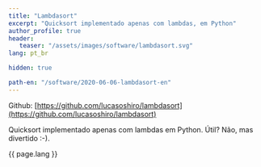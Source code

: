 ```yaml
---
title: "Lambdasort"
excerpt: "Quicksort implementado apenas com lambdas, em Python"
author_profile: true
header:
   teaser: "/assets/images/software/lambdasort.svg"
lang: pt_br

hidden: true

path-en: "/software/2020-06-06-lambdasort-en"
---
```


Github: [https://github.com/lucasoshiro/lambdasort](https://github.com/lucasoshiro/lambdasort)

Quicksort implementado apenas com lambdas em Python. Útil? Não, mas divertido :-).

{{ page.lang }}
